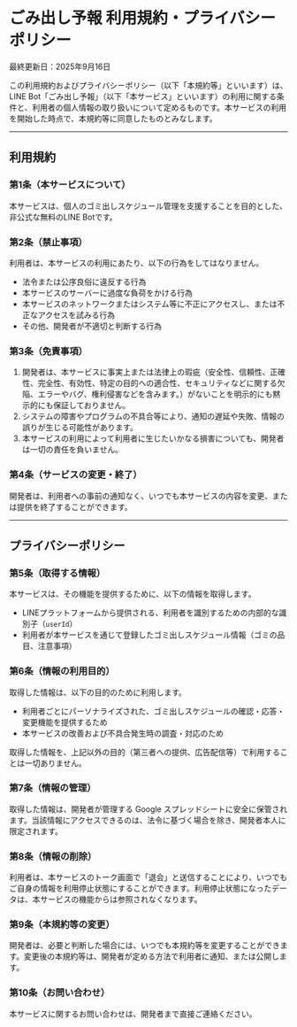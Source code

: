 # ごみ出し予報 利用規約・プライバシーポリシー

最終更新日：2025年9月16日

この利用規約およびプライバシーポリシー（以下「本規約等」といいます）は、LINE Bot「ごみ出し予報」（以下「本サービス」といいます）の利用に関する条件と、利用者の個人情報の取り扱いについて定めるものです。本サービスの利用を開始した時点で、本規約等に同意したものとみなします。

---

## 利用規約

### 第1条（本サービスについて）

本サービスは、個人のゴミ出しスケジュール管理を支援することを目的とした、非公式な無料のLINE Botです。

### 第2条（禁止事項）

利用者は、本サービスの利用にあたり、以下の行為をしてはなりません。

- 法令または公序良俗に違反する行為  
- 本サービスのサーバーに過度な負荷をかける行為  
- 本サービスのネットワークまたはシステム等に不正にアクセスし、または不正なアクセスを試みる行為  
- その他、開発者が不適切と判断する行為  

### 第3条（免責事項）

1. 開発者は、本サービスに事実上または法律上の瑕疵（安全性、信頼性、正確性、完全性、有効性、特定の目的への適合性、セキュリティなどに関する欠陥、エラーやバグ、権利侵害などを含みます。）がないことを明示的にも黙示的にも保証しておりません。  
2. システムの障害やプログラムの不具合等により、通知の遅延や失敗、情報の誤りが生じる可能性があります。  
3. 本サービスの利用によって利用者に生じたいかなる損害についても、開発者は一切の責任を負いません。  

### 第4条（サービスの変更・終了）

開発者は、利用者への事前の通知なく、いつでも本サービスの内容を変更、または提供を終了することができます。

---

## プライバシーポリシー

### 第5条（取得する情報）

本サービスは、その機能を提供するために、以下の情報を取得します。

- LINEプラットフォームから提供される、利用者を識別するための内部的な識別子（`userId`）  
- 利用者が本サービスを通じて登録したゴミ出しスケジュール情報（ゴミの品目、注意事項）  

### 第6条（情報の利用目的）

取得した情報は、以下の目的のために利用します。

- 利用者ごとにパーソナライズされた、ゴミ出しスケジュールの確認・応答・変更機能を提供するため  
- 本サービスの改善および不具合発生時の調査・対応のため  

取得した情報を、上記以外の目的（第三者への提供、広告配信等）で利用することは一切ありません。

### 第7条（情報の管理）

取得した情報は、開発者が管理する Google スプレッドシートに安全に保管されます。当該情報にアクセスできるのは、法令に基づく場合を除き、開発者本人に限定されます。

### 第8条（情報の削除）

利用者は、本サービスのトーク画面で「退会」と送信することにより、いつでもご自身の情報を利用停止状態にすることができます。利用停止状態になったデータは、本サービスの機能からは参照されなくなります。

### 第9条（本規約等の変更）

開発者は、必要と判断した場合には、いつでも本規約等を変更することができます。変更後の本規約等は、開発者が定める方法で利用者に通知、または公開します。

### 第10条（お問い合わせ）

本サービスに関するお問い合わせは、開発者まで直接ご連絡ください。
